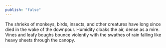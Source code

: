 ```yaml
---
publish: "false"
---
```

The shrieks of monkeys, birds, insects, and other creatures have long since died in the wake of the downpour. Humidity cloaks the air, dense as a mire. Vines and leafy boughs bounce violently with the swathes of rain falling like heavy sheets through the canopy.

